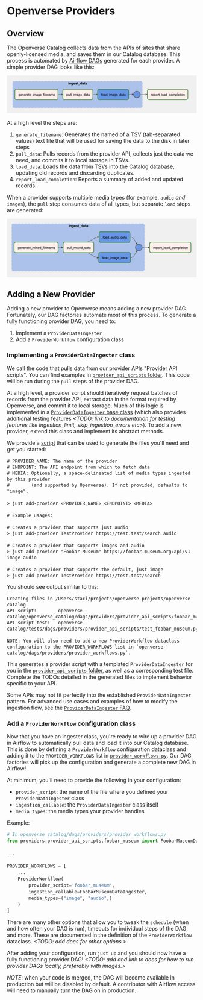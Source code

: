 # Openverse Providers

## Overview

The Openverse Catalog collects data from the APIs of sites that share openly-licensed media, and saves them in our Catalog database. This process is automated by [Airflow DAGs](https://airflow.apache.org/docs/apache-airflow/stable/concepts/dags.html) generated for each provider. A simple provider DAG looks like this:

![Example DAG](assets/provider_dags/simple_dag.png)

At a high level the steps are:

1. `generate_filename`: Generates the named of a TSV (tab-separated values) text file that will be used for saving the data to the disk in later steps
2. `pull_data`: Pulls records from the provider API, collects just the data we need, and commits it to local storage in TSVs.
3. `load_data`: Loads the data from TSVs into the Catalog database, updating old records and discarding duplicates.
4. `report_load_completion`: Reports a summary of added and updated records.

When a provider supports multiple media types (for example, `audio` *and* `images`), the `pull` step consumes data of all types, but separate `load` steps are generated:

![Example Multi-Media DAG](assets/provider_dags/multi_media_dag.png)

## Adding a New Provider

Adding a new provider to Openverse means adding a new provider DAG. Fortunately, our DAG factories automate most of this process. To generate a fully functioning provider DAG, you need to:

1. Implement a `ProviderDataIngester`
2. Add a `ProviderWorkflow` configuration class

### Implementing a `ProviderDataIngester` class

We call the code that pulls data from our provider APIs "Provider API scripts". You can find examples in [`provider_api_scripts` folder](../dags/providers/provider_api_scripts). This code will be run during the `pull` steps of the provider DAG.

At a high level, a provider script should iteratively request batches of records from the provider API, extract data in the format required by Openverse, and commit it to local storage. Much of this logic is implemented in a [`ProviderDataIngester` base class](../dags/providers/provider_api_scripts/provider_data_ingester.py) (which also provides additional testing features *<TODO: link to documentation for testing features like ingestion_limit, skip_ingestion_errors etc>*). To add a new provider, extend this class and implement its abstract methods.

We provide a [script](../dags/templates/create_provider_ingester.py) that can be used to generate the files you'll need and get you started:

```
# PROVIDER_NAME: The name of the provider
# ENDPOINT: The API endpoint from which to fetch data
# MEDIA: Optionally, a space-delineated list of media types ingested by this provider
#        (and supported by Openverse). If not provided, defaults to "image".

> just add-provider <PROVIDER_NAME> <ENDPOINT> <MEDIA>

# Example usages:

# Creates a provider that supports just audio
> just add-provider TestProvider https://test.test/search audio

# Creates a provider that supports images and audio
> just add-provider "Foobar Museum" https://foobar.museum.org/api/v1 image audio

# Creates a provider that supports the default, just image
> just add-provider TestProvider https://test.test/search
```

You should see output similar to this:
```
Creating files in /Users/staci/projects/openverse-projects/openverse-catalog
API script:        openverse-catalog/openverse_catalog/dags/providers/provider_api_scripts/foobar_museum.py
API script test:   openverse-catalog/tests/dags/providers/provider_api_scripts/test_foobar_museum.py

NOTE: You will also need to add a new ProviderWorkflow dataclass configuration to the PROVIDER_WORKFLOWS list in `openverse-catalog/dags/providers/provider_workflows.py`.
```

This generates a provider script with a templated `ProviderDataIngester` for you in the [`provider_api_scripts` folder](../dags/providers/provider_api_scripts), as well as a corresponding test file. Complete the TODOs detailed in the generated files to implement behavior specific to your API.

Some APIs may not fit perfectly into the established `ProviderDataIngester` pattern. For advanced use cases and examples of how to modify the ingestion flow, see the [`ProviderDataIngester` FAQ](provider_data_ingester_faq.md).


### Add a `ProviderWorkflow` configuration class

Now that you have an ingester class, you're ready to wire up a provider DAG in Airflow to automatically pull data and load it into our Catalog database. This is done by defining a `ProviderWorkflow` configuration dataclass and adding it to the `PROVIDER_WORKFLOWS` list in [`provider_workflows.py`](../dags/providers/provider_workflows.py). Our DAG factories will pick up the configuration and generate a complete new DAG in Airflow!

At minimum, you'll need to provide the following in your configuration:
* `provider_script`: the name of the file where you defined your `ProviderDataIngester` class
* `ingestion_callable`: the `ProviderDataIngester` class itself
* `media_types`: the media types your provider handles

Example:
```python
# In openverse_catalog/dags/providers/provider_workflows.py
from providers.provider_api_scripts.foobar_museum import FoobarMuseumDataIngester

...

PROVIDER_WORKFLOWS = [
    ...
    ProviderWorkflow(
        provider_script='foobar_museum',
        ingestion_callable=FooBarMuseumDataIngester,
        media_types=("image", "audio",)
    )
]
```

There are many other options that allow you to tweak the `schedule` (when and how often your DAG is run), timeouts for individual steps of the DAG, and more. These are documented in the definition of the `ProviderWorkflow` dataclass. *<TODO: add docs for other options.>*

After adding your configuration, run `just up` and you should now have a fully functioning provider DAG! *<TODO: add and link to docs for how to run provider DAGs locally, preferably with images.>*

*NOTE*: when your code is merged, the DAG will become available in production but will be disabled by default. A contributor with Airflow access will need to manually turn the DAG on in production.
